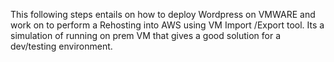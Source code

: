 This following steps entails on how to deploy Wordpress on VMWARE and work on to perform a Rehosting into AWS using VM Import /Export tool. Its a simulation of running on prem VM that gives a good 
solution for a dev/testing environment.
